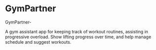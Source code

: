 # GymPartner
GymPartner-

A gym assistant app for keeping track of workout routines, assisting in progressive overload. Show lifting progress over time, and help manage schedule and suggest workouts.
